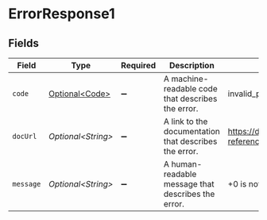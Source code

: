 # ErrorResponse1


## Fields

| Field                                                             | Type                                                              | Required                                                          | Description                                                       | Example                                                           |
| ----------------------------------------------------------------- | ----------------------------------------------------------------- | ----------------------------------------------------------------- | ----------------------------------------------------------------- | ----------------------------------------------------------------- |
| `code`                                                            | [Optional\<Code>](../../models/errors/Code.md)                    | :heavy_minus_sign:                                                | A machine-readable code that describes the error.                 | invalid_phone_number                                              |
| `docUrl`                                                          | *Optional\<String>*                                               | :heavy_minus_sign:                                                | A link to the documentation that describes the error.             | https://docs.prelude.so/api-reference/errors#invalid_phone_number |
| `message`                                                         | *Optional\<String>*                                               | :heavy_minus_sign:                                                | A human-readable message that describes the error.                | +0 is not a valid phone number                                    |